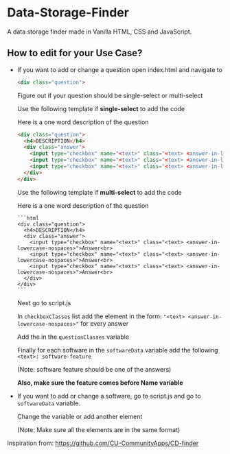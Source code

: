 # Data-Storage-Finder

A data storage finder made in Vanilla HTML, CSS and JavaScript.

## How to edit for your Use Case?

- If you want to add or change a question open index.html and navigate to
  ```html
  <div class="question">
  ```
  Figure out if your question should be single-select or multi-select

  Use the following template if **single-select** to add the code
  
  Here <text> is a one word description of the question

    ```html
    <div class="question">
      <h4>DESCRIPTION</h4>
      <div class="answer">
        <input type="checkbox" name="<text>" class="<text> <answer-in-lowercase-nospaces>" onclick="onlyOne(this, this.classList[0])">Answer<br>
        <input type="checkbox" name="<text>" class="<text> <answer-in-lowercase-nospaces>" onclick="onlyOne(this, this.classList[0])">Answer<br>
        <input type="checkbox" name="<text>" class="<text> <answer-in-lowercase-nospaces>" onclick="onlyOne(this, this.classList[0])">Answer<br>
      </div>
    </div>
    ```
    Use the following template if **multi-select** to add the code
  
    Here <text> is a one word description of the question
  
      ```html
      <div class="question">
        <h4>DESCRIPTION</h4>
        <div class="answer">
          <input type="checkbox" name="<text>" class="<text> <answer-in-lowercase-nospaces>">Answer<br>
          <input type="checkbox" name="<text>" class="<text> <answer-in-lowercase-nospaces>">Answer<br>
          <input type="checkbox" name="<text>" class="<text> <answer-in-lowercase-nospaces>">Answer<br>
        </div>
      </div>
      ```
  
  Next go to script.js
  
  In ```checkboxClasses``` list add the element in the form: ```"<text> <answer-in-lowercase-nospaces>"``` for every answer
  
  Add the <text> in the ```questionClasses``` variable
  
  Finally for each software in the ```softwareData``` variable add the following ```<text>: software-feature``` 
  
  (Note: software feature should be one of the answers)
  
  **Also, make sure the feature comes before Name variable**

- If you want to add or change a software, go to script.js and go to ```softwareData``` variable.

  Change the variable or add another element

  (Note: Make sure all the elements are in the same format)

Inspiration from: https://github.com/CU-CommunityApps/CD-finder
